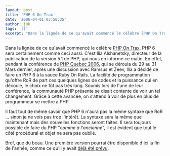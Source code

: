 ```yaml
---
layout: post
title: 'PHP 6 On Trax'
date: '2006-04-01 03:50:35'
author: j0k
tags: '[]'
excerpt: "Dans la lignée de ce qu'avait commencé le célèbre [PHP On Trax](http://www.j0k3r.net/news-php-on-trax-le-ruby-on-rails-de-php-904.html), PHP 6 sera certainement comme ceci aussi.     \nC'est Ilia Alshanetsky, directeur de la publication de la version 5.1 de PHP, qui nous en informe ce matin. En effet, pendant la conférence de [PHP Quebec      …"
---
```


Dans la lignée de ce qu'avait commencé le célèbre [PHP On Trax](http://www.j0k3r.net/news-php-on-trax-le-ruby-on-rails-de-php-904.html), PHP 6 sera certainement comme ceci aussi.
C'est Ilia Alshanetsky, directeur de la publication de la version 5.1 de PHP, qui nous en informe ce matin. En effet, pendant la conférence de [PHP Quebec 2006](http://www.phpquebec.com/), qui se déroula du 29 au 31 Mars dernier, après une discussion avec Ramsus et Zeev, Ilia a décidé de faire un PHP 6 à la sauce Ruby On Rails. La facilité de programmation qu'offre RoR de part ces quelques lignes de codes et la puissance qui en découle, le choix ne fût pas très long. Soumis lors de l'une de leur conférence, la communauté PHP présente se disait contente de voir un tel changement. Grâce à cette avancée, on s’attend à voir de plus en plus de programmeur se mettre à PHP.

Il faut tout de même savoir que PHP 6 n'aura pas la même syntaxe que RoR ... sinon je ne vois pas trop l'intérêt. La syntaxe sera la même que maintenant mais des nouvelles fonctions seront faites. Il sera toujours possible de faire du PHP &quot;*comme à l'ancienne*&quot;, il est évident que tout le côté procédural et objet ne sera pas oublié.

Bref, que du beau.   Une première version pourrai être disponible d'ici la fin de l'année, comme ce qu'il y avait [déjà été prévu](http://www.j0k3r.net/news-les-nouveautes-de-php-6-1140.html).
